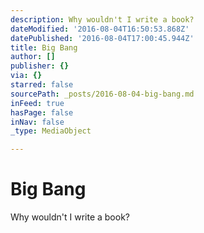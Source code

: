 ```yaml
---
description: Why wouldn't I write a book?
dateModified: '2016-08-04T16:50:53.868Z'
datePublished: '2016-08-04T17:00:45.944Z'
title: Big Bang
author: []
publisher: {}
via: {}
starred: false
sourcePath: _posts/2016-08-04-big-bang.md
inFeed: true
hasPage: false
inNav: false
_type: MediaObject

---
```

# Big Bang

Why wouldn't I write a book?
